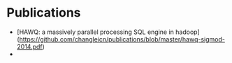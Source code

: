 # Publications

* [HAWQ: a massively parallel processing SQL engine in hadoop] (https://github.com/changleicn/publications/blob/master/hawq-sigmod-2014.pdf)
* 

